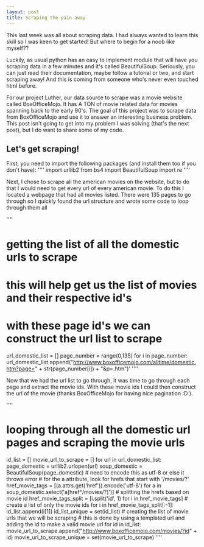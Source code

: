 ```yaml
---
layout: post
title: Scraping the pain away
---
```


This last week was all about scraping data.  I had always wanted to learn this skill
so I was keen to get started!  But where to begin for a noob like myself??

Luckily, as usual python has an easy to implement module that will have you scraping
data in a few minutes and it's called BeautifulSoup.  Seriously, you can just read
their documentation, maybe follow a tutorial or two, and start scraping away!  And this
is coming from someone who's never even touched html before.

For our project Luther, our data source to scrape was a movie website called
BoxOfficeMojo.  It has A TON of movie related data for movies spanning back to the early
90's.  The goal of this project was to scrape data from BoxOfficeMojo and use it
to answer an interesting business problem.  This post isn't going to get into my problem 
I was solving (that's the next post), but I do want to share some of my code.

## Let's get scraping!

First, you need to import the following packages (and install them too if you don't have):
''''
import urllib2
from bs4 import BeautifulSoup
import re
''''

Next, I chose to scrape all the american movies on the website, but to do that
I would need to get every url of every american movie.  To do this I located
a webpage that had all movies listed.  There were 135 pages to go through so I quickly
found the url structure and wrote some code to loop through them all

''''
# getting the list of all the domestic urls to scrape
# this will help get us the list of movies and their respective id's
# with these page id's we can construct the url list to scrape
url_domestic_list = []
page_number = range(0,135)
for i in page_number:
    url_domestic_list.append("http://www.boxofficemojo.com/alltime/domestic.htm?page=" + str(page_number[i]) + "&p=.htm")'
''''    

Now that we had the url list to go through, it was time to go through each page and extract
the movie ids.  With these movie ids I could then construct the url of the movie (thanks
BoxOfficeMojo for having nice pagination :D ).

''''
# looping through all the domestic url pages and scraping the movie urls
id_list = []
movie_url_to_scrape = []
for url in url_domestic_list:
    page_domestic = urllib2.urlopen(url)
    soup_domestic = BeautifulSoup(page_domestic)
    # need to encode this as utf-8 or else it throws error
    # for the a attribute, look for hrefs that start with '/movies/?'
    href_movie_tags = [(a.attrs.get('href')).encode('utf-8') for a in soup_domestic.select('a[href^/movies/?]')]
    # splitting the hrefs based on movie id
    href_movie_tags_split = [i.split('id', 1) for i in href_movie_tags]
    # create a list of only the movie ids
    for i in href_movie_tags_split[:-1]:
        id_list.append(i[1])
    id_list_unique = set(id_list)
	# creating the list of movie urls that we will be scraping
	# this is done by using a templated url and adding the id to make a valid movie url
    for id in id_list:
        movie_url_to_scrape.append("http://www.boxofficemojo.com/movies/?id" + id)
    movie_url_to_scrape_unique = set(movie_url_to_scrape)
''''
